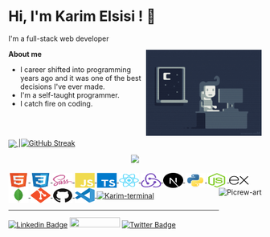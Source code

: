 <h1>Hi, I'm Karim Elsisi ! 👋</h1>

I'm a full-stack web developer 

<img align='right' src="./programmer.gif" width="230">

**About me**


- I career shifted into programming years ago and it was one of the best decisions I've ever made.
- I'm a self-taught programmer.
- I catch fire on coding.

<br/><br/>

<a href="https://github.com/K-Mo2"><img align="center" src="https://github-readme-stats.vercel.app/api?username=K-Mo2&show_icons=true&include_all_commits=true&theme=midnight-purple" /> </a> |[![GitHub Streak](https://github-readme-streak-stats.herokuapp.com/?user=DenverCoder1)](https://git.io/streak-stats)
<div align="center"> <a href="https://github.com/K-Mo2"><img height="160em" src="https://github-readme-stats.vercel.app/api/top-langs/?username=K-Mo2&layout=compact&langs_count=7&theme=tokyonight"/>
</div>
 
<div style="display: inline_block"><br>
  <img align="center" alt="Karim-HTML" height="30" width="40" src="https://raw.githubusercontent.com/devicons/devicon/master/icons/html5/html5-original.svg">
  <img align="center" alt="Karim-CSS" height="30" width="40" src="https://raw.githubusercontent.com/devicons/devicon/master/icons/css3/css3-original.svg">
 <img align="center" alt="Karim-sass" height="30" width="40" src="https://raw.githubusercontent.com/devicons/devicon/master/icons/sass/sass-original.svg">
  <img align="center" alt="Karim-Js" height="30" width="40" src="https://raw.githubusercontent.com/devicons/devicon/master/icons/javascript/javascript-plain.svg">
  <img align="center" alt="Karim-Ts" height="30" width="40" src="https://raw.githubusercontent.com/devicons/devicon/master/icons/typescript/typescript-original.svg">
  <img align="center" alt="Karim-react" height="30" width="40" src="https://raw.githubusercontent.com/devicons/devicon/master/icons/react/react-original.svg">
  <img align="center" alt="Karim-redux" height="30" width="40" src="https://raw.githubusercontent.com/devicons/devicon/master/icons/redux/redux-original.svg">
  <img align="center" alt="Karim-next" height="30" width="40" src="https://raw.githubusercontent.com/devicons/devicon/master/icons/nextjs/nextjs-original.svg">
  <img align="center" alt="Karim-python" height="30" width="40" src="https://raw.githubusercontent.com/devicons/devicon/master/icons/python/python-original.svg">
  <img align="center" alt="Karim-node" height="30" width="40" src="https://raw.githubusercontent.com/devicons/devicon/master/icons/nodejs/nodejs-original.svg">
  <img align="center" alt="Karim-express" height="30" width="40" src="https://raw.githubusercontent.com/devicons/devicon/master/icons/express/express-original.svg">
  <img align="center" alt="Karim-mongodb" height="30" width="40" src="https://raw.githubusercontent.com/devicons/devicon/master/icons/mongodb/mongodb-original.svg">
  <img align="center" alt="Karim-git" height="30" width="40" src="https://raw.githubusercontent.com/devicons/devicon/master/icons/git/git-original.svg">
 <img align="center" alt="Karim-github" height="30" width="40" src="https://raw.githubusercontent.com/devicons/devicon/master/icons/github/github-original.svg">
  <img align="center" alt="Karim-vscode" height="30" width="40" src="https://raw.githubusercontent.com/devicons/devicon/master/icons/vscode/vscode-original.svg">
 <img align="center" alt="Karim-terminal" height="30" width="40" src="https://raw.githubusercontent.com/devicons/devicon/master/icons/terminal/terminal-original.svg">
  <img align="right" alt="Picrew-art" height="170" src="https://share-cdn.picrew.me/shareImg/org/202109/701767_6djNeYhe.png">
  

<hr/>
 
 
[![Linkedin Badge](https://img.shields.io/badge/-Karim%20Elsisi-blue?style=square&logo=Linkedin&logoColor=white&link=https://www.linkedin.com/in/karim-elsisi-6a956b190/)](https://www.linkedin.com/in/karim-elsisi-6a956b190/)
<a href = "karimelsisi27@gmail.com"><img  height="20" width="100" src="https://img.shields.io/badge/-Gmail-white?style=for-the-badge&logo=gmail&logoColor=red" target="_blank"></a>
[![Twitter Badge](https://img.shields.io/badge/-@Karim%20Elsisi-1ca0f1?style=square&labelColor=1ca0f1&logo=twitter&logoColor=white&link=https://twitter.com/karim4mo)](https://twitter.com/karim4mo)
<!--
**K-Mo2/K-Mo2** is a ✨ _special_ ✨ repository because its `README.md` (this file) appears on your GitHub profile.

Here are some ideas to get you started:

- 🔭 I’m currently working on ...
- 🌱 I’m currently learning ...
- 👯 I’m looking to collaborate on ...
- 🤔 I’m looking for help with ...
- 💬 Ask me about ...
- 📫 How to reach me: ...
- 😄 Pronouns: ...
- ⚡ Fun fact: ...
-->
